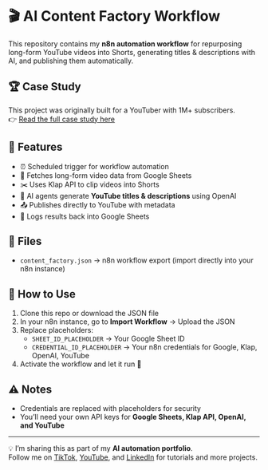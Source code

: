 # 🎬 AI Content Factory Workflow

This repository contains my **n8n automation workflow** for repurposing long-form YouTube videos into Shorts, generating titles & descriptions with AI, and publishing them automatically. 

## 🏆 Case Study
This project was originally built for a YouTuber with 1M+ subscribers.  
👉 [Read the full case study here](CASE_STUDY.md)

## 🔧 Features
- ⏰ Scheduled trigger for workflow automation  
- 📑 Fetches long-form video data from Google Sheets  
- ✂️ Uses Klap API to clip videos into Shorts  
- 🤖 AI agents generate **YouTube titles & descriptions** using OpenAI  
- 📤 Publishes directly to YouTube with metadata  
- 📝 Logs results back into Google Sheets  

## 📂 Files
- `content_factory.json` → n8n workflow export (import directly into your n8n instance)  

## 🚀 How to Use
1. Clone this repo or download the JSON file  
2. In your n8n instance, go to **Import Workflow** → Upload the JSON  
3. Replace placeholders:
   - `SHEET_ID_PLACEHOLDER` → Your Google Sheet ID  
   - `CREDENTIAL_ID_PLACEHOLDER` → Your n8n credentials for Google, Klap, OpenAI, YouTube  
4. Activate the workflow and let it run 🎉  

## ⚠️ Notes
- Credentials are replaced with placeholders for security  
- You’ll need your own API keys for **Google Sheets, Klap API, OpenAI, and YouTube**  

---

💡 I’m sharing this as part of my **AI automation portfolio**.  
Follow me on [TikTok](https://tiktok.com/yourprofile), [YouTube](https://youtube.com/yourchannel), and [LinkedIn](https://linkedin.com/in/yourprofile) for tutorials and more projects.  
